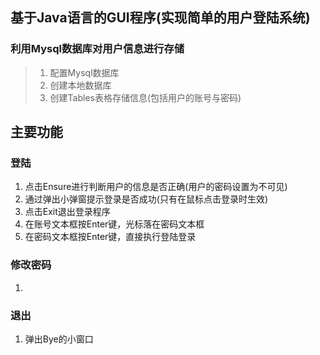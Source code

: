 ## 基于Java语言的GUI程序(实现简单的用户登陆系统)

### 利用Mysql数据库对用户信息进行存储
> 1. 配置Mysql数据库
> 2. 创建本地数据库
> 3. 创建Tables表格存储信息(包括用户的账号与密码)


## 主要功能

### 登陆
1. 点击Ensure进行判断用户的信息是否正确(用户的密码设置为不可见)
2. 通过弹出小弹窗提示登录是否成功(只有在鼠标点击登录时生效)
3. 点击Exit退出登录程序
4. 在账号文本框按Enter键，光标落在密码文本框
5. 在密码文本框按Enter键，直接执行登陆登录

### 修改密码
1. 


### 退出
1. 弹出Bye的小窗口

